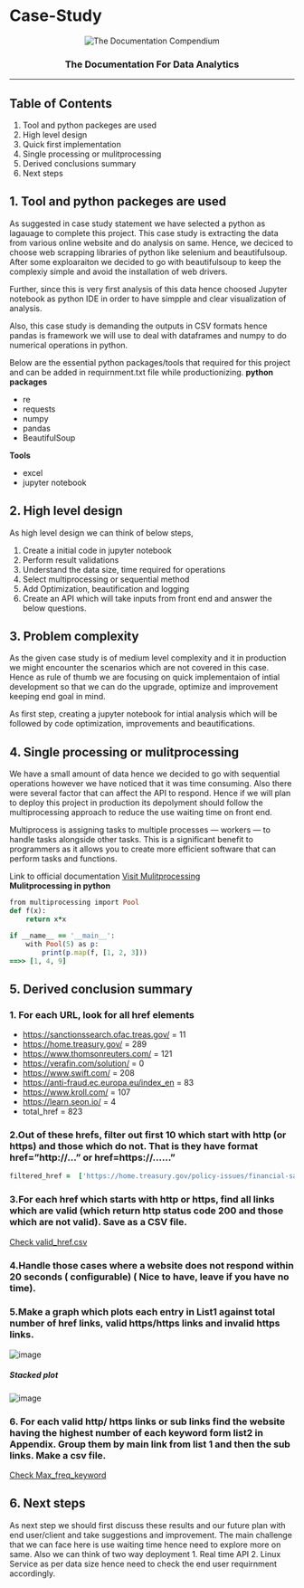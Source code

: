 # Case-Study
<p align="center">
 <img src="https://i.imgur.com/rSyq3MW.png" alt="The Documentation Compendium"></a>
</p>

<h3 align="center">The Documentation For Data Analytics</h3>

---

## Table of Contents
1. Tool and python packeges are used
2. High level design
3. Quick first implementation
4. Single processing or mulitprocessing
5. Derived conclusions summary
6. Next steps


## 1. Tool and python packeges are used
As suggested in case study statement we have selected a python as lagauage to complete this project. This case study is extracting the data from various online website and do analysis on same. Hence, we deciced to choose web scrapping libraries of python like selenium and beautifulsoup. After some exploaraiton we decided to go with beautifulsoup to keep the complexiy simple and avoid the installation of web drivers.

Further, since this is very first analysis of this data hence choosed Jupyter notebook as python IDE in order to have simpple and clear visualization of analysis.

Also, this case study is demanding the outputs in CSV formats hence pandas is framework we will use to deal with dataframes and numpy to do numerical operations in python.

Below are the essential python packages/tools that required for this project and can be added in requirnment.txt file while productionizing.
<strong>python packages </strong>
- re
- requests
- numpy
- pandas
- BeautifulSoup

<strong>Tools </strong>
- excel
- jupyter notebook

## 2. High level design
As high level design we can think of below steps,
1. Create a initial code in jupyter notebook
2. Perform result validations
3. Understand the data size, time required for operations
4. Select multiprocessing or sequential method
5. Add Optimization, beautification and logging 
6. Create an API which will take inputs from front end and answer the below questions.

## 3. Problem complexity
As the given case study is of medium level complexity and it in production we might encounter the scenarios which are not covered in this case. Hence as rule of thumb we are focusing on quick implementaion of intial development so that we can do the upgrade, optimize and improvement keeping end goal in mind.

As first step, creating a jupyter notebook for intial analysis which will be followed by code optimization, improvements and beautifications.

## 4. Single processing or mulitprocessing
We have a small amount of data hence we decided to go with sequential operations however we have noticed that it was time consuming. Also there were several factor that can affect the API to respond. Hence if we will plan to deploy this project in production its depolyment should follow the multiprocessing approach to reduce the use waiting time on front end. 

Multiprocess is assigning tasks to multiple processes — workers — to handle tasks alongside other tasks. This is a significant benefit to programmers as it allows you to create more efficient software that can perform tasks and functions.

Link to official documentation <a href="https://docs.python.org/3/library/multiprocessing.html">Visit Mulitprocessing</a>
<br>
<Strong>Mulitprocessing in python</Strong>
```ruby
from multiprocessing import Pool
def f(x):
    return x*x

if __name__ == '__main__':
    with Pool(5) as p:
        print(p.map(f, [1, 2, 3]))
==>> [1, 4, 9]
```

## 5. Derived conclusion summary 
### 1. For each URL, look for all href elements
- https://sanctionssearch.ofac.treas.gov/  =  11
- https://home.treasury.gov/  =  289
- https://www.thomsonreuters.com/  =  121
- https://verafin.com/solution/  =  0
- https://www.swift.com/  =  208
- https://anti-fraud.ec.europa.eu/index_en  =  83
- https://www.kroll.com/  =  107
- https://learn.seon.io/  =  4
- total_href =  823

### 2.Out of these hrefs, filter out first 10 which start with http (or https) and those which do not. That is they have format href=”http://…” or href=https://......”
```ruby
filtered_href =  ['https://home.treasury.gov/policy-issues/financial-sanctions/consolidated-sanctions-list-data-files', 'https://home.treasury.gov/policy-issues/financial-sanctions/faqs/287', 'https://home.treasury.gov/policy-issues/financial-sanctions/specially-designated-nationals-list-data-formats-data-schemas', 'https://home.treasury.gov/policy-issues/financial-sanctions/specially-designated-nationals-list-sdn-list/program-tag-definitions-for-ofac-sanctions-lists', 'https://home.treasury.gov/policy-issues/office-of-foreign-assets-control-sanctions-programs-and-information', 'http://www.usajobs.gov/', 'https://home.treasury.gov/subfooter/site-policies-and-notices', 'https://www.irs.gov/forms-pubs/about-form-941', 'https://home.treasury.gov/utility/languages/alrbyt-arabic', 'https://www.treasury.gov/auctions/irs/index.html']
```
### 3.For each href which starts with http or https, find all links which are valid (which return http status code 200 and those which are not valid). Save as a CSV file.
<a href="https://github.com/ShubhPatil95/Case-Study/blob/main/valid_href.csv"> Check valid_href.csv </a>

### 4.Handle those cases where a website does not respond within 20 seconds ( configurable) ( Nice to have, leave if you have no time).
<a href="https://github.com/ShubhPatil95/Case-Study/blob/main/valid_href_timeout.csv"> </a>

### 5.Make a graph which plots each entry in List1 against total number of href links, valid https/https links and invalid https links.
![image](https://user-images.githubusercontent.com/74223025/219590359-6fd7e44e-e73c-4289-b635-402a8b508640.png)

##### Stacked plot
![image](https://user-images.githubusercontent.com/74223025/219592471-1d8bdd97-bb33-4e44-9223-a0cdbbf50a67.png)


### 6. For each valid http/ https links or sub links find the website having the highest number of each keyword form list2 in Appendix. Group them by main link from list 1 and then the sub links. Make a csv file.
<a href="https://github.com/ShubhPatil95/Case-Study/blob/main/Max_freq_keyword.csv" > Check Max_freq_keyword </a>

## 6. Next steps
As next step we should first discuss these results and our future plan with end user/client and take suggestions and improvement. The main challenge that we can face here is use waiting time hence need to explore more on same. Also we can think of two way deployment 1. Real time API 2. Linux Service as per data size hence need to check the end user requirnment accordingly.  
